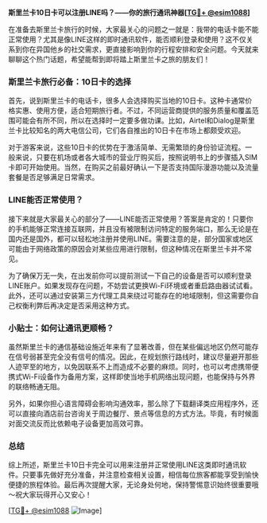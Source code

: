 **斯里兰卡10日卡可以注册LINE吗？——你的旅行通讯神器[[TG💪+ @esim1088](https://t.me/s/esim1088)]**

在准备去斯里兰卡旅行的时候，大家最关心的问题之一就是：我带的电话卡能不能正常使用？尤其是像LINE这样的即时通讯软件，能否顺利登录和使用？这不仅关系到你在异国他乡的社交需求，更直接影响到你的行程安排和安全问题。今天就来聊聊这个热门话题，希望能帮到即将踏上斯里兰卡之旅的朋友们！

### 斯里兰卡旅行必备：10日卡的选择

首先，说到斯里兰卡的电话卡，很多人会选择购买当地的10日卡。这种卡通常价格实惠、使用方便，适合短期旅行者。不过，不同运营商提供的服务质量和覆盖范围可能会有所不同，所以在选择时一定要多做功课。比如，Airtel和Dialog是斯里兰卡比较知名的两大电信公司，它们各自推出的10日卡在市场上都颇受欢迎。

对于游客来说，这些10日卡的优势在于激活简单、无需繁琐的身份验证流程。一般来说，只要在机场或者各大城市的营业厅购买后，按照说明书上的步骤插入SIM卡即可开始使用。当然，在购买之前最好确认一下是否支持国际漫游功能以及流量套餐是否足够满足日常需求。

### LINE能否正常使用？

接下来就是大家最关心的部分了——LINE能否正常使用？答案是肯定的！只要你的手机能够正常连接互联网，并且没有被限制访问特定的服务端口，那么无论是在国内还是国外，都可以轻松地注册并使用LINE。需要注意的是，部分国家或地区可能由于网络政策的原因会对某些应用进行限制，但这种情况在斯里兰卡并不常见。

为了确保万无一失，在出发前你可以提前测试一下自己的设备是否可以顺利登录LINE账户。如果发现存在问题，不妨尝试更换Wi-Fi环境或者重启路由器试试看。此外，还可以通过安装第三方代理工具来绕过可能存在的地域限制，但这需要你自己权衡利弊后再决定是否采用这种方式。

### 小贴士：如何让通讯更顺畅？

虽然斯里兰卡的通信基础设施近年来有了显著改善，但在某些偏远地区仍然可能存在信号弱甚至完全没有信号的情况。因此，在规划旅行路线时，建议尽量避开那些人迹罕至的地方，以免因联系不上而造成不必要的麻烦。同时，也可以考虑携带便携式Wi-Fi设备作为备用方案，这样即使当地手机网络出现问题，也能保持与外界的联络畅通无阻。

另外，如果你担心语言障碍会影响沟通效率，那么除了下载翻译类应用程序外，还可以直接向酒店前台咨询关于周边餐厅、景点等信息的方式方法。毕竟，有时候面对面交流反而比依赖电子设备更加高效可靠。

### 总结

综上所述，斯里兰卡10日卡完全可以用来注册并正常使用LINE这类即时通讯软件。只要事先做好充分准备，并注意检查相关设置，相信每位旅客都能享受到愉快便捷的旅程体验。最后再次提醒大家，无论身处何地，保持警惕意识始终很重要哦～祝大家玩得开心又安心！

[[TG💪+ @esim1088](https://t.me/s/esim1088) ![Image](https://i.postimg.cc/4NQfJmqS/Snipaste-2025-05-13-00-14-12.png)]